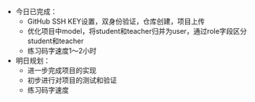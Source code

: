 - 今日已完成：
	- GitHub SSH KEY设置，双身份验证，仓库创建，项目上传
	- 优化项目中model，将student和teacher归并为user，通过role字段区分student和teacher
	- 练习码字速度1～2小时
- 明日规划：
	- 进一步完成项目的实现
	- 初步进行对项目的测试和验证
	- 练习码字速度